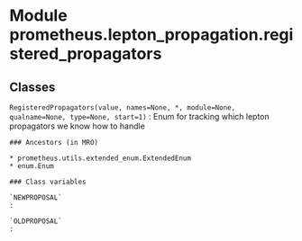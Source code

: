 Module prometheus.lepton_propagation.registered_propagators
===========================================================

Classes
-------

`RegisteredPropagators(value, names=None, *, module=None, qualname=None, type=None, start=1)`
:   Enum for tracking which lepton propagators we know how to handle

    ### Ancestors (in MRO)

    * prometheus.utils.extended_enum.ExtendedEnum
    * enum.Enum

    ### Class variables

    `NEWPROPOSAL`
    :

    `OLDPROPOSAL`
    :